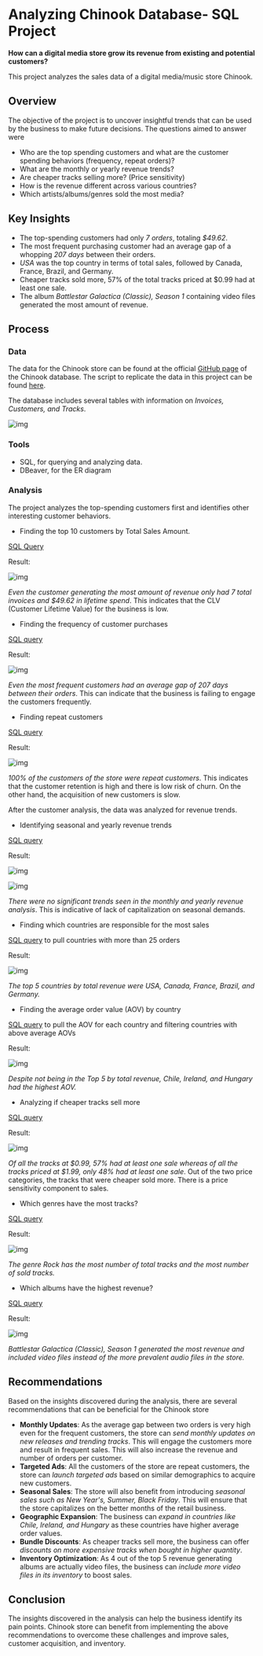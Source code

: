 # Analyzing Chinook Database- SQL Project

**How can a digital media store grow its revenue from existing and potential customers?**

This project analyzes the sales data of a digital media/music store Chinook.

## Overview

The objective of the project is to uncover insightful trends that can be used by the business to make future decisions. The questions aimed to answer were

- Who are the top spending customers and what are the customer spending behaviors (frequency, repeat orders)?
- What are the monthly or yearly revenue trends?
- Are cheaper tracks selling more? (Price sensitivity)
- How is the revenue different across various countries?
- Which artists/albums/genres sold the most media?

## Key Insights

- The top-spending customers had only *7 orders*, totaling *$49.62*.
- The most frequent purchasing customer had an average gap of a whopping *207 days* between their orders.
- *USA* was the top country in terms of total sales, followed by Canada, France, Brazil, and Germany.
- Cheaper tracks sold more, 57% of the total tracks priced at $0.99 had at least one sale.
- The album *Battlestar Galactica (Classic), Season 1* containing video files generated the most amount of revenue. 

## Process

### Data

The data for the Chinook store can be found at the official [GitHub page](https://github.com/lerocha/chinook-database/blob/master/ChinookDatabase/DataSources/Chinook_Sqlite.sql) of the Chinook database. The script to replicate the data in this project can be found [here](./create_Chinook_db.sql). 

The database includes several tables with information on *Invoices, Customers, and Tracks*.

![img](https://github.com/sbatth/images/blob/main/sql/ERD.png)

### Tools

- SQL, for querying and analyzing data.
- DBeaver, for the ER diagram

### Analysis

The project analyzes the top-spending customers first and identifies other interesting customer behaviors.


- Finding the top 10 customers by Total Sales Amount.

[SQL Query](https://github.com/sbatth/chinook_sql_project/blob/main/customer_analysis.sql#L2-L17)


Result:

![img](https://github.com/sbatth/images/blob/main/sql/Screenshot%202025-05-22%20150425.png)

*Even the customer generating the most amount of revenue only had 7 total invoices and $49.62 in lifetime spend*. This indicates that the CLV (Customer Lifetime Value) for the business is low.


- Finding the frequency of customer purchases

[SQL query](https://github.com/sbatth/chinook_sql_project/blob/main/customer_analysis.sql#L44-L74)

Result:

![img](https://github.com/sbatth/images/blob/main/sql/Screenshot%202025-05-22%20152340.png)

*Even the most frequent customers had an average gap of 207 days between their orders*. This can indicate that the business is failing to engage the customers frequently.


- Finding repeat customers

[SQL query](https://github.com/sbatth/chinook_sql_project/blob/main/customer_analysis.sql#L78-L103)

Result:

![img](https://github.com/sbatth/images/blob/main/sql/Screenshot%202025-05-22%20152703.png)

*100% of the customers of the store were repeat customers*. This indicates that the customer retention is high and there is low risk of churn. On the other hand, the acquisition of new customers is slow.


After the customer analysis, the data was analyzed for revenue trends.


- Identifying seasonal and yearly revenue trends

[SQL query](https://github.com/sbatth/chinook_sql_project/blob/main/revenue_trends.sql#L1-L22) 

Result:

![img](https://github.com/sbatth/images/blob/main/sql/Screenshot%202025-05-22%20153817.png)

![img](https://github.com/sbatth/images/blob/main/sql/Screenshot%202025-05-22%20153833.png)

*There were no significant trends seen in the monthly and yearly revenue analysis*. This is indicative of lack of capitalization on seasonal demands.


- Finding which countries are responsible for the most sales

[SQL query](https://github.com/sbatth/chinook_sql_project/blob/main/revenue_trends.sql#L25-L41) to pull countries with more than 25 orders 

Result:

![img](https://github.com/sbatth/images/blob/main/sql/Screenshot%202025-05-22%20154617.png)

*The top 5 countries by total revenue were USA, Canada, France, Brazil, and Germany.*


- Finding the average order value (AOV) by country

[SQL query](https://github.com/sbatth/chinook_sql_project/blob/main/revenue_trends.sql#L44-L61) to pull the AOV for each country and filtering countries with above average AOVs

Result:

![img](https://github.com/sbatth/images/blob/main/sql/Screenshot%202025-05-22%20161620.png)

*Despite not being in the Top 5 by total revenue, Chile, Ireland, and Hungary had the highest AOV.*


- Analyzing if cheaper tracks sell more

[SQL query](https://github.com/sbatth/chinook_sql_project/blob/main/revenue_trends.sql#L64-L98) 

Result:

![img](https://github.com/sbatth/images/blob/main/sql/Screenshot%202025-05-22%20155159.png)

*Of all the tracks at $0.99, 57% had at least one sale whereas of all the tracks priced at $1.99, only 48% had at least one sale*. Out of the two price categories, the tracks that were cheaper sold more. There is a price sensitivity component to sales.


- Which genres have the most tracks?

[SQL query](https://github.com/sbatth/chinook_sql_project/blob/main/other_trends.sql#L58-L93) 

Result:

![img](https://github.com/sbatth/images/blob/main/sql/Screenshot%202025-05-22%20162325.png)

*The genre Rock has the most number of total tracks and the most number of sold tracks.*


- Which albums have the highest revenue?

[SQL query](https://github.com/sbatth/chinook_sql_project/blob/main/other_trends.sql#L96-L113)

Result:

![img](https://github.com/sbatth/images/blob/main/sql/Screenshot%202025-05-22%20162608.png)

*Battlestar Galactica (Classic), Season 1 generated the most revenue and included video files instead of the more prevalent audio files in the store.*


## Recommendations

Based on the insights discovered during the analysis, there are several recommendations that can be beneficial for the Chinook store

- **Monthly Updates**: As the average gap between two orders is very high even for the frequent customers, the store can *send monthly updates on new releases and trending tracks*. This will engage the customers more and result in frequent sales. This will also increase the revenue and number of orders per customer.
- **Targeted Ads**: All the customers of the store are repeat customers, the store can *launch targeted ads* based on similar demographics to acquire new customers.
- **Seasonal Sales**: The store will also benefit from introducing *seasonal sales such as New Year's, Summer, Black Friday*. This will ensure that the store capitalizes on the better months of the retail business.
- **Geographic Expansion**: The business can *expand in countries like Chile, Ireland, and Hungary* as these countries have higher average order values.
- **Bundle Discounts**: As cheaper tracks sell more, the business can offer *discounts on more expensive tracks when bought in higher quantity*.
- **Inventory Optimization**: As 4 out of the top 5 revenue generating albums are actually video files, the business can *include more video files in its inventory* to boost sales.


## Conclusion

The insights discovered in the analysis can help the business identify its pain points. Chinook store can benefit from implementing the above recommendations to overcome these challenges and improve sales, customer acquisition, and inventory. 
